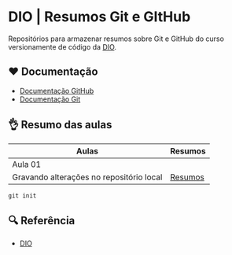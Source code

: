 
# DIO | Resumos Git e GItHub

Repositórios para armazenar resumos sobre Git e GitHub do curso versionamente de código da [DIO](https://www.io.me).

## ❤ Documentação
- [Documentação GitHub](https://www.io.me)
- [Documentação Git](https://www.io.me)

## 👌 Resumo das aulas

| Aulas | Resumos |
|-------|---------|
| Aula 01 |
| Gravando alterações no repositório local | [Resumos](https://www.io.me)

```
git init
```

## 🔍 Referência 
- [DIO](https://www.io.me)
